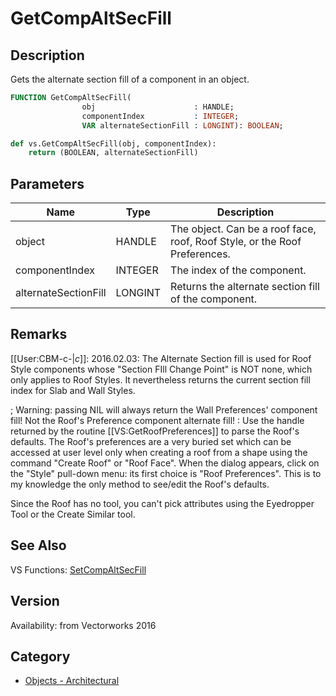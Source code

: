 # GetCompAltSecFill

## Description
Gets the alternate section fill of a component in an object.

```pascal
FUNCTION GetCompAltSecFill(
				obj                      : HANDLE;
				componentIndex           : INTEGER;
				VAR alternateSectionFill : LONGINT): BOOLEAN;
```

```python
def vs.GetCompAltSecFill(obj, componentIndex):
    return (BOOLEAN, alternateSectionFill)
```

## Parameters
|Name|Type|Description|
|---|---|---|
|object|HANDLE|The object. Can be a roof face, roof, Roof Style, or the Roof Preferences.|
|componentIndex|INTEGER|The index of the component.|
|alternateSectionFill|LONGINT|Returns the alternate section fill of the component.|

## Remarks
[[User:CBM-c-|_c_]]: 2016.02.03:  The Alternate Section fill is used for Roof Style components whose "Section FIll Change Point" is NOT none, which only applies to Roof Styles. It nevertheless returns the current section fill index for Slab and Wall Styles. 

; Warning: passing NIL will always return the Wall Preferences' component fill! Not the Roof's Preference component alternate fill!
: Use the handle returned by the routine [[VS:GetRoofPreferences]] to parse the Roof's defaults. 
The Roof's preferences are a very buried set which can be accessed at user level only when creating a roof from a shape using the command "Create Roof" or "Roof Face". When the dialog appears, click on the "Style" pull-down menu: its first choice is "Roof Preferences". This is to my knowledge the only method to see/edit the Roof's defaults. 

Since the Roof has no tool, you can't pick attributes using the Eyedropper Tool or the Create Similar tool.

## See Also
VS Functions:
[SetCompAltSecFill](SetCompAltSecFill.md)

## Version
Availability: from Vectorworks 2016

## Category
* [Objects - Architectural](../Categories/Objects%20-%20Architectural.md)
